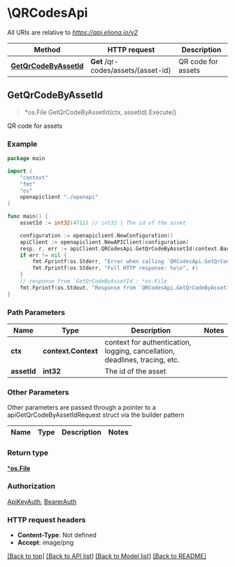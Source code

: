 # \QRCodesApi

All URIs are relative to *https://api.eliona.io/v2*

Method | HTTP request | Description
------------- | ------------- | -------------
[**GetQrCodeByAssetId**](QRCodesApi.md#GetQrCodeByAssetId) | **Get** /qr-codes/assets/{asset-id} | QR code for assets



## GetQrCodeByAssetId

> *os.File GetQrCodeByAssetId(ctx, assetId).Execute()

QR code for assets



### Example

```go
package main

import (
    "context"
    "fmt"
    "os"
    openapiclient "./openapi"
)

func main() {
    assetId := int32(4711) // int32 | The id of the asset

    configuration := openapiclient.NewConfiguration()
    apiClient := openapiclient.NewAPIClient(configuration)
    resp, r, err := apiClient.QRCodesApi.GetQrCodeByAssetId(context.Background(), assetId).Execute()
    if err != nil {
        fmt.Fprintf(os.Stderr, "Error when calling `QRCodesApi.GetQrCodeByAssetId``: %v\n", err)
        fmt.Fprintf(os.Stderr, "Full HTTP response: %v\n", r)
    }
    // response from `GetQrCodeByAssetId`: *os.File
    fmt.Fprintf(os.Stdout, "Response from `QRCodesApi.GetQrCodeByAssetId`: %v\n", resp)
}
```

### Path Parameters


Name | Type | Description  | Notes
------------- | ------------- | ------------- | -------------
**ctx** | **context.Context** | context for authentication, logging, cancellation, deadlines, tracing, etc.
**assetId** | **int32** | The id of the asset | 

### Other Parameters

Other parameters are passed through a pointer to a apiGetQrCodeByAssetIdRequest struct via the builder pattern


Name | Type | Description  | Notes
------------- | ------------- | ------------- | -------------


### Return type

[***os.File**](*os.File.md)

### Authorization

[ApiKeyAuth](../README.md#ApiKeyAuth), [BearerAuth](../README.md#BearerAuth)

### HTTP request headers

- **Content-Type**: Not defined
- **Accept**: image/png

[[Back to top]](#) [[Back to API list]](../README.md#documentation-for-api-endpoints)
[[Back to Model list]](../README.md#documentation-for-models)
[[Back to README]](../README.md)

